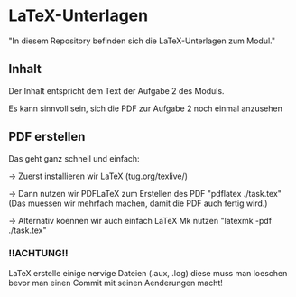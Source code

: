 # LaTeX-Unterlagen

"In diesem Repository befinden sich die LaTeX-Unterlagen zum Modul."

## Inhalt

Der Inhalt entspricht dem Text der Aufgabe 2 des Moduls.

Es kann sinnvoll sein, sich die PDF zur Aufgabe 2 noch einmal
anzusehen


## PDF erstellen

Das geht ganz schnell und einfach:

-> Zuerst installieren wir LaTeX (tug.org/texlive/)

-> Dann nutzen wir PDFLaTeX zum Erstellen des PDF
	"pdflatex ./task.tex" (Das muessen wir mehrfach machen, damit die PDF auch fertig wird.)
	
-> Alternativ koennen wir auch einfach LaTeX Mk nutzen 
	"latexmk -pdf ./task.tex"


### !!ACHTUNG!!

LaTeX erstelle einige nervige Dateien (.aux, .log) diese muss man loeschen bevor
man einen Commit mit seinen Aenderungen macht!
